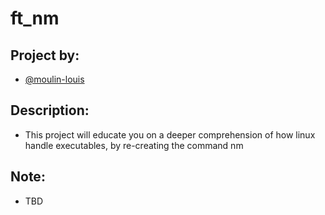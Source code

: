 # ft_nm
## Project by:
- [@moulin-louis](https://github.com/moulin-louis)
## Description: 
- This project will educate you on a deeper comprehension of how linux handle executables, by re-creating the command nm
## Note:
- TBD
